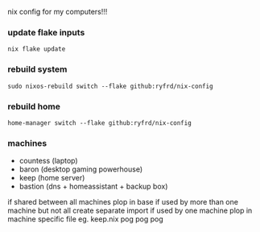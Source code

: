 nix config for my computers!!!

### update flake inputs

`nix flake update`

### rebuild system

`sudo nixos-rebuild switch --flake github:ryfrd/nix-config`

### rebuild home

`home-manager switch --flake github:ryfrd/nix-config`

### machines

- countess (laptop)
- baron (desktop gaming powerhouse)
- keep (home server)
- bastion (dns + homeassistant + backup box)

if shared between all machines plop in base
if used by more than one machine but not all create separate import
if used by one machine plop in machine specific file eg. keep.nix
pog
pog
pog
